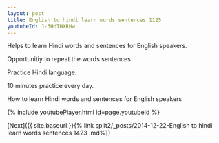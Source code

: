 ```yaml
---
layout: post
title: English to hindi learn words sentences 1125 
youtubeId: J-3HdTHXRHw
---
```

 
 
Helps to learn Hindi words and sentences for English speakers.

Opportunitiy to repeat the words sentences. 

Practice Hindi language. 
 
10 minutes practice every day. 
 
How to learn Hindi words and sentences for English speakers 
 
{% include youtubePlayer.html id=page.youtubeId %}
 
 
[Next]({{ site.baseurl }}{% link  split2/_posts/2014-12-22-English to hindi learn words sentences 1423 .md%})
 
